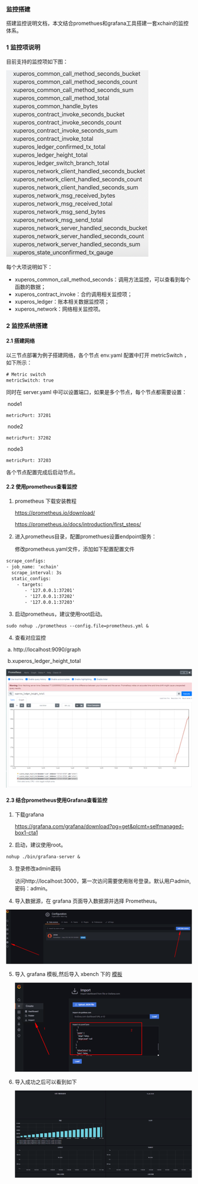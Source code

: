 ### 监控搭建

搭建监控说明文档，本文结合promethues和grafana工具搭建一套xchain的监控体系。

### 1 监控项说明

目前支持的监控项如下图：

<img src="../images/metrics.jpg" alt="监控" style="zoom:50%;" />

每个大项说明如下：

- xuperos_common_call_method_seconds：调用方法监控，可以查看到每个函数的数据；
- xuperos_contract_invoke：合约调用相关监控项；
- xuperos_ledger：账本相关数据监控项；
- xuperos_network：网络相关监控项。

### 2 监控系统搭建

#### 2.1 搭建网络

以三节点部署为例子搭建网络，各个节点 env.yaml 配置中打开 metricSwitch ，如下所示：

```
# Metric switch
metricSwitch: true
```

同时在 server.yaml 中可以设置端口，如果是多个节点，每个节点都需要设置：

​	node1

```
metricPort: 37201
```
​	node2

```
metricPort: 37202
```

​	node3

```
metricPort: 37203
```
各个节点配置完成后启动节点。
#### 2.2 使用prometheus查看监控

1. prometheus 下载安装教程

   https://prometheus.io/download/  

   https://prometheus.io/docs/introduction/first_steps/

2. 进入prometheus目录，配置promethues设置endpoint服务：

   修改prometheus.yaml文件，添加如下配置配置文件

```
scrape_configs:
- job_name: 'xchain'
  scrape_interval: 3s
  static_configs:
    - targets:
       - '127.0.0.1:37201'
       - '127.0.0.1:37202'
       - '127.0.0.1:37203'
```

3. 启动prometheus，建议使用root启动。
```
sudo nohup ./prometheus --config.file=prometheus.yml &
```

4. 查看对应监控

​     a. http://localhost:9090/graph

​     b.xuperos_ledger_height_total

![prometheus](../images/prometheus.png)

####  2.3 结合prometheus使用Grafana查看监控

1. 下载grafana

   https://grafana.com/grafana/download?pg=get&plcmt=selfmanaged-box1-cta1 

2. 启动，建议使用root。

```
nohup ./bin/grafana-server &
```

3. 登录修改admin密码

   访问http://localhost:3000，第一次访问需要使用账号登录。默认用户admin,密码：admin。

4. 导入数据源，在 grafana 页面导入数据源并选择 Prometheus。

<img src="../images/data_source.png" alt="导入数据源" style="zoom:75%;" />

5. 导入 grafana 模板,然后导入 xbench 下的 [模板](https://github.com/xuperchain/xbench/blob/master/conf/metric/grafana-xchain.json)

   ![模板](../images/模板.png)

6. 导入成功之后可以看到如下

   <img src="../images/xchain模板.png" style="zoom:75%;" />

